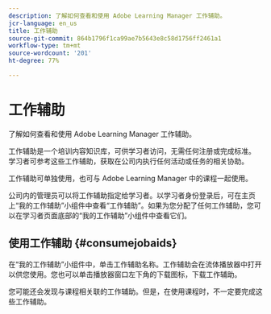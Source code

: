 ```yaml
---
description: 了解如何查看和使用 Adobe Learning Manager 工作辅助。
jcr-language: en_us
title: 工作辅助
source-git-commit: 864b1796f1ca99ae7b5643e8c58d1756ff2461a1
workflow-type: tm+mt
source-wordcount: '201'
ht-degree: 77%

---
```




# 工作辅助

了解如何查看和使用 Adobe Learning Manager 工作辅助。

工作辅助是一个培训内容知识库，可供学习者访问，无需任何注册或完成标准。 学习者可参考这些工作辅助，获取在公司内执行任何活动或任务的相关协助。

工作辅助可单独使用，也可与 Adobe Learning Manager 中的课程一起使用。

公司内的管理员可以将工作辅助指定给学习者。以学习者身份登录后，可在主页上“我的工作辅助”小组件中查看“工作辅助”。如果为您分配了任何工作辅助，您可以在学习者页面底部的“我的工作辅助”小组件中查看它们。

## 使用工作辅助 {#consumejobaids}

在“我的工作辅助”小组件中，单击工作辅助名称。工作辅助会在流体播放器中打开以供您使用。您也可以单击播放器窗口左下角的下载图标，下载工作辅助。

您可能还会发现与课程相关联的工作辅助。但是，在使用课程时，不一定要完成这些工作辅助。
